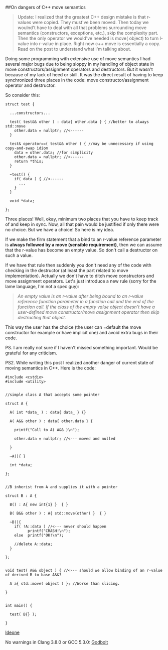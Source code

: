 
##On dangers of C++ move semantics

> Update: I realized that the greatest C++ design mistake is that r-values were copied.
> They must've been moved. Then today we woulnd't have to deal with all that problems
> surrounding move semantics (constructors, exceptions, etc.), skip the complexity part. 
> Then the only operator we would've needed is move( object) to turn l-value into r-value in place.
> Right now c++ move is essentially a copy. Read on the post to understand what I'm talking about.

  Doing some programming with extensive use of move semantics I had several major bugs due to being 
  sloppy in my handling of object state in move constructors/assignment operators and destructors.
  But it wasn't because of my lack of heed or skill. It was the direct result of having to keep 
  synchronized three places in the code: move constructor/assignment operator and destructor.

  So consider this:


    struct test {
    
      ...constructors...
    
      test( test&& other ) : data{ other.data } { //better to always std::move 
        other.data = nullptr; //<------
      }
    
      test& operator==( test&& other ) { //may be unnecessary if using copy-and-swap idiom
        data = other.data; //for simplicity
        other.data = nullptr; //<------
        return *this;
      }
    
      ~test() {
        if( data ) { //<------
          ...
        }
      }
    
      void *data;
    
    };


  Three places! Well, okay, minimum two places that you have to keep track of and keep in sync.
  Now, all that pain would be justified if only there were no choice. But we have a choice! 
  So here is my idea. 

  If we make the firm statement that a bind to an r-value reference parameter is **always followed 
  by a move (sensible requirement)**, then we can assume that the r-value has become an empty value. 
  So don't call a destructor on such a value.

  If we have that rule then suddenly you don't need any of the code with checking in the 
  destructor (at least the part related to move implementation). Actually we don't have 
  to ditch move constructors and move assignment operators. Let's just introduce a new rule (sorry 
  for the lame language, I'm not a spec guy):

> *An empty value is an r-value after being bound to an r-value reference function parameter 
> in a function call and the end of the function call. If the class of the empty value object 
> doesn't have a user-defined move constructor/move assignment operator then skip destructing 
> that object.*

  This way the user has the choice (the user can =default the move constructor for example or have 
  implicit one) and avoid extra bugs in their code.

  PS. I am really not sure if I haven't missed something important. Would be grateful for any 
  criticism.

  PS2. While writing this post I realized another danger of current state of moving semantics
  in C++. Here is the code:


    #include <cstdio>
    #include <utility>
    
    
    //simple class A that accepts some pointer

    struct A {

      A( int *data_ ) : data{ data_ } {}

      A( A&& other ) : data{ other.data } {

        printf("Call to A( A&& )\n");

        other.data = nullptr; //<--- moved and nulled

      }

      ~A(){ }
      
      int *data;

    };


    //B inherist from A and supplies it with a pointer
    
    struct B : A {

      B() : A{ new int{1} }  { }

      B( B&& other ) : A{ std::move(other) }  { }

      ~B(){ 
        if( !A::data ) //<--- never should happen
              printf("CRASH!\n");
        else  printf("OK!\n");

        //delete A::data;
      }

    };
    
    
    void test( A&& object ) { //<--- should we allow binding of an r-value of derived B to base A&&? 

      A a{ std::move( object ) }; //Worse than slicing.

    }
    
    
    int main() {
    
      test( B{} );
    
    }


  [Ideone](http://ideone.com/yOcawV) 
  
  No warnings in Clang 3.8.0 or GCC 5.3.0: [Godbolt](https://godbolt.org/g/eVbFBs)


